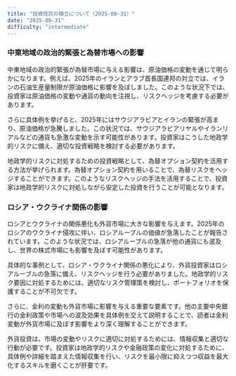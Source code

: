 ```yaml
---
title: "投資信託の積立について（2025-08-31）"
date: "2025-08-31"
difficulty: "intermediate"
---
```


### 中東地域の政治的緊張と為替市場への影響

中東地域の政治的緊張が為替市場に与える影響は、原油価格の変動を通じて明らかになります。例えば、2025年のイランとアラブ首長国連邦の対立では、イランの石油生産量制限が原油価格に影響を及ぼしました。このような状況下では、投資家は原油価格の変動や通貨の動向を注視し、リスクヘッジを考慮する必要があります。

さらに具体例を挙げると、2025年にはサウジアラビアとイランの緊張が高まり、原油価格が急騰しました。この状況では、サウジアラビアリヤルやイランリアルなどの通貨も急激な変動を示す可能性があります。投資家はこうした地政学的リスクに備え、適切な投資戦略を検討する必要があります。

地政学的リスクに対処するための投資戦略として、為替オプション契約を活用する方法が挙げられます。為替オプション契約を用いることで、為替リスクをヘッジすることができます。このようなリスクヘッジの手法を活用することで、投資家は地政学的リスクに対処しながら安定した投資を行うことが可能となります。

### ロシア・ウクライナ関係の影響

ロシアとウクライナの関係悪化も外貨市場に大きな影響を与えます。2025年のロシアのウクライナ侵攻に伴い、ロシアルーブルの価値が急落したことが報告されています。このような状況では、ロシアルーブルの急落が他の通貨にも波及し、世界の株式市場にも影響を及ぼす可能性があります。

具体的な事例として、ロシア・ウクライナ関係の悪化により、外貨投資家はロシアルーブルの急落に備え、リスクヘッジを行う必要がありました。地政学的リスク要因に対処するためには、適切なリスク管理策を検討し、ポートフォリオを保護することが不可欠です。

さらに、金利の変動も外貨市場に影響を与える重要な要素です。他の主要中央銀行の金利政策や市場への波及効果を具体例を交えて説明することで、読者は金利変動が外貨市場に及ぼす影響をより深く理解することができます。

外貨投資は、市場の変動やリスクに適切に対処するためには、情報収集と適切な行動が必要です。投資家は地政学的リスクや金融政策の変化に対処するために、具体例や詳細を踏まえた情報収集を行い、リスクを最小限に抑えつつ収益を最大化するスキルを磨くことが肝要です。
